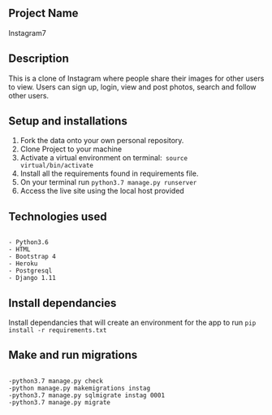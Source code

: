 ## Project Name
Instagram7

## Description
This is a clone of  Instagram where people share their  images  for other users to view. Users can sign up, login, view and post photos, search and follow other users.


## Setup and installations

1. Fork the data onto your own personal repository.
2. Clone Project to your machine
3. Activate a virtual environment on terminal:<code> source virtual/bin/activate</code>
4. Install all the requirements found in requirements file.
5. On your terminal run <code>python3.7 manage.py runserver</code>
6. Access the live site using the local host provided


## Technologies used
<pre><code>
- Python3.6
- HTML
- Bootstrap 4
- Heroku
- Postgresql
- Django 1.11
</code></pre>


## Install dependancies
Install dependancies that will create an environment for the app to run <code>pip install -r requirements.txt</code>


## Make and run migrations
<pre><code>
-python3.7 manage.py check
-python manage.py makemigrations instag
-python3.7 manage.py sqlmigrate instag 0001
-python3.7 manage.py migrate
</code></pre>

